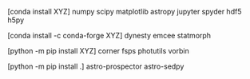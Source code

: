 [conda install XYZ]
numpy
scipy
matplotlib
astropy
jupyter
spyder
hdf5
h5py

[conda install -c conda-forge XYZ]
dynesty
emcee
statmorph

[python -m pip install XYZ]
corner
fsps
photutils
vorbin

[python -m pip install .]
astro-prospector
astro-sedpy
